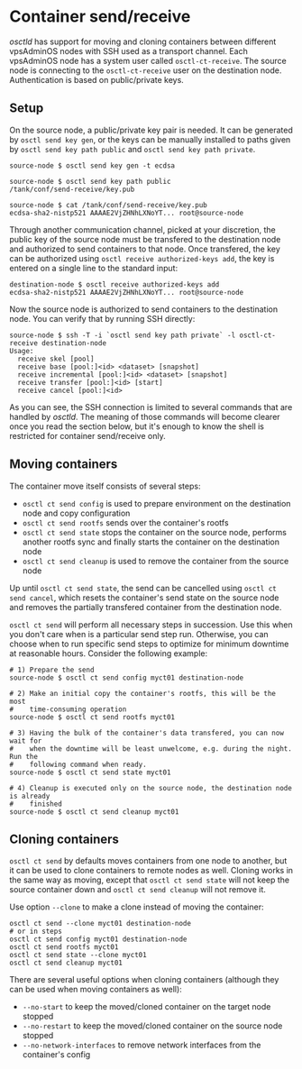 # Container send/receive
*osctld* has support for moving and cloning containers between different
vpsAdminOS nodes with SSH used as a transport channel. Each vpsAdminOS node has
a system user called `osctl-ct-receive`. The source node is connecting to the
`osctl-ct-receive` user on the destination node. Authentication is based on
public/private keys.

## Setup
On the source node, a public/private key pair is needed. It can be generated by
`osctl send key gen`, or the keys can be manually installed to paths given
by `osctl send key path public` and `osctl send key path private`.

```shell
source-node $ osctl send key gen -t ecdsa

source-node $ osctl send key path public
/tank/conf/send-receive/key.pub

source-node $ cat /tank/conf/send-receive/key.pub
ecdsa-sha2-nistp521 AAAAE2VjZHNhLXNoYT... root@source-node
```

Through another communication channel, picked at your discretion, the public key
of the source node must be transfered to the destination node and authorized to
send containers to that node. Once transfered, the key can be authorized
using `osctl receive authorized-keys add`, the key is entered on a single line
to the standard input:

```shell
destination-node $ osctl receive authorized-keys add
ecdsa-sha2-nistp521 AAAAE2VjZHNhLXNoYT... root@source-node
```

Now the source node is authorized to send containers to the destination node.
You can verify that by running SSH directly:

```shell
source-node $ ssh -T -i `osctl send key path private` -l osctl-ct-receive destination-node
Usage:
  receive skel [pool]
  receive base [pool:]<id> <dataset> [snapshot]
  receive incremental [pool:]<id> <dataset> [snapshot]
  receive transfer [pool:]<id> [start]
  receive cancel [pool:]<id>
```

As you can see, the SSH connection is limited to several commands that are
handled by *osctld*. The meaning of those commands will become clearer once you
read the section below, but it's enough to know the shell is restricted for
container send/receive only.

## Moving containers
The container move itself consists of several steps:

 - `osctl ct send config` is used to prepare environment on the destination
   node and copy configuration
 - `osctl ct send rootfs` sends over the container's rootfs
 - `osctl ct send state` stops the container on the source node, performs
   another rootfs sync and finally starts the container on the destination node
 - `osctl ct send cleanup` is used to remove the container from the source
   node

Up until `osctl ct send state`, the send can be cancelled using
`osctl ct send cancel`, which resets the container's send state on the
source node and removes the partially transfered container from the destination
node.

`osctl ct send` will perform all necessary steps in succession.
Use this when you don't care when is a particular send step run. Otherwise,
you can choose when to run specific send steps to optimize for minimum
downtime at reasonable hours. Consider the following example:

```shell
# 1) Prepare the send
source-node $ osctl ct send config myct01 destination-node

# 2) Make an initial copy the container's rootfs, this will be the most
#    time-consuming operation
source-node $ osctl ct send rootfs myct01

# 3) Having the bulk of the container's data transfered, you can now wait for
#    when the downtime will be least unwelcome, e.g. during the night. Run the
#    following command when ready.
source-node $ osctl ct send state myct01

# 4) Cleanup is executed only on the source node, the destination node is already
#    finished
source-node $ osctl ct send cleanup myct01
```

## Cloning containers
`osctl ct send` by defaults moves containers from one node to another, but it
can be used to clone containers to remote nodes as well. Cloning works in the
same way as moving, except that `osctl ct send state` will not keep the source
container down and `osctl ct send cleanup` will not remove it.

Use option `--clone` to make a clone instead of moving the container:

```shell
osctl ct send --clone myct01 destination-node
# or in steps
osctl ct send config myct01 destination-node
osctl ct send rootfs myct01
osctl ct send state --clone myct01
osctl ct send cleanup myct01
```

There are several useful options when cloning containers (although they can be
used when moving containers as well):

 - `--no-start` to keep the moved/cloned container on the target node stopped
 - `--no-restart` to keep the moved/cloned container on the source node stopped
 - `--no-network-interfaces` to remove network interfaces from the container's
   config
